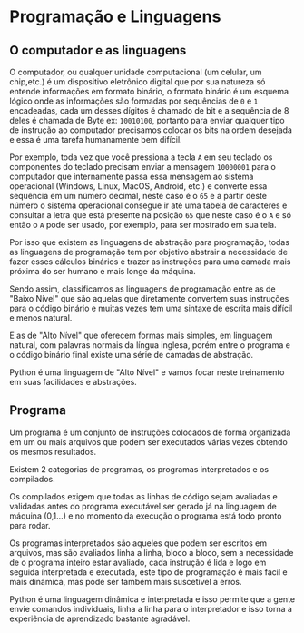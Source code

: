 # Programação e Linguagens

## O computador e as linguagens

O computador, ou qualquer unidade computacional (um celular, um chip,etc.) é um
dispositivo eletrônico digital que por sua natureza só entende informações em
formato binário, o formato binário é um esquema lógico onde as informações são
formadas por sequências de `0` e `1` encadeadas, cada um desses dígitos é 
chamado de bit e a sequência de 8 deles é chamada de Byte ex: `10010100`, portanto
para enviar qualquer tipo de instrução ao computador precisamos colocar os bits
na ordem desejada e essa é uma tarefa humanamente bem difícil.

Por exemplo, toda vez que você pressiona a tecla `A` em seu teclado os componentes
do teclado precisam enviar a mensagem `10000001` para o computador que internamente
passa essa mensagem ao sistema operacional (Windows, Linux, MacOS, Android, etc.)
e converte essa sequência em um número decimal, neste caso é o `65` e a partir
deste número o sistema operacional consegue ir até uma tabela de caracteres e 
consultar a letra que está presente na posição `65` que neste caso é o `A` e 
só então o `A` pode ser usado, por exemplo, para ser mostrado em sua tela.

Por isso que existem as linguagens de abstração para programação, todas as 
linguagens de programação tem por objetivo abstrair a necessidade de fazer esses
cálculos binários e trazer as instruções para uma camada mais próxima do ser 
humano e mais longe da máquina.

Sendo assim, classificamos as linguagens de programação entre as de "Baixo Nível"
que são aquelas que diretamente convertem suas instruções para o código binário e 
muitas vezes tem uma sintaxe de escrita mais difícil e menos natural.

E as de "Alto Nível" que oferecem formas mais simples, em linguagem natural, com
palavras normais da língua inglesa, porém entre o programa e o código binário
final existe uma série de camadas de abstração.

Python é uma linguagem de "Alto Nível" e vamos focar neste treinamento em suas
facilidades e abstrações.

## Programa

Um programa é um conjunto de instruções colocados de forma organizada em um ou
mais arquivos que podem ser executados várias vezes obtendo os mesmos
resultados.

Existem 2 categorias de programas, os programas interpretados e os compilados.

Os compilados exigem que todas as linhas de código sejam avaliadas e validadas
antes do programa executável ser gerado já na linguagem de máquina (0,1...) e
no momento da execução o programa está todo pronto para rodar.

Os programas interpretados são aqueles que podem ser escritos em arquivos, mas
são avaliados linha a linha, bloco a bloco, sem a necessidade de o programa
inteiro estar avaliado, cada instrução é lida e logo em seguida interpretada e 
executada, este tipo de programação é mais fácil e mais dinâmica, mas pode ser 
também mais suscetível a erros.

Python é uma linguagem dinâmica e interpretada e isso permite que a gente
envie comandos individuais, linha a linha para o interpretador e isso torna
a experiência de aprendizado bastante agradável.

